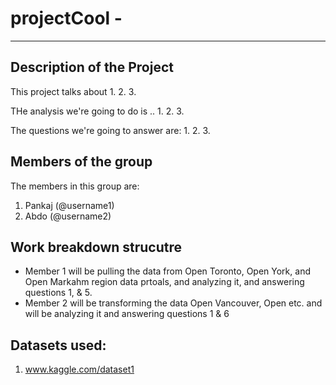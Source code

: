 # projectCool - 

---

## Description of the Project 

This project talks about 
1. 
2. 
3. 

THe analysis we're going to do is .. 
1. 
2.
3. 

The questions we're going to answer are: 
1. 
2. 
3. 

## Members of the group

The members in this group are: 
1. Pankaj (@username1)
2. Abdo (@username2)

## Work breakdown strucutre

- Member 1 will be pulling the data from Open Toronto, Open York, and Open Markahm region data prtoals, and analyzing it, and answering questions 1, & 5. 
- Member 2 will be transforming the data Open Vancouver, Open etc. and will be analyzing it and answering questions 1  & 6

## Datasets used: 

1. www.kaggle.com/dataset1 
